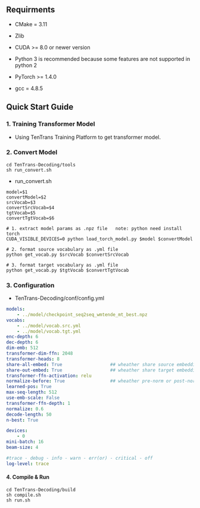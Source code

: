## Requirments

- CMake = 3.11

- Zlib

- CUDA >= 8.0 or newer version

- Python 3 is recommended because some features are not supported in python 2

- PyTorch >= 1.4.0

- gcc = 4.8.5

  

## Quick Start Guide

### 1. Training Transformer Model

- Using TenTrans Training Platform to get transformer model.

### 2. Convert Model

```shell
cd TenTrans-Decoding/tools
sh run_convert.sh
```

- run_convert.sh

```shell
model=$1
convertModel=$2
srcVocab=$3
convertSrcVocab=$4
tgtVocab=$5
convertTgtVocab=$6

# 1. extract model params as .npz file   note: python need install torch
CUDA_VISIBLE_DEVICES=0 python load_torch_model.py $model $convertModel

# 2. format source vocabulary as .yml file
python get_vocab.py $srcVocab $convertSrcVocab

# 3. format target vocabulary as .yml file
python get_vocab.py $tgtVocab $convertTgtVocab
```

### 3. Configuration

- TenTrans-Decoding/conf/config.yml

```yaml
models:
    - ../model/checkpoint_seq2seq_wmtende_mt_best.npz
vocabs:
    - ../model/vocab.src.yml
    - ../model/vocab.tgt.yml
enc-depth: 6
dec-depth: 6
dim-emb: 512
transformer-dim-ffn: 2048
transformer-heads: 8
share-all-embed: True                  ## wheather share source embedding and target embedding
share-out-embed: True                  ## wheather share target embedding and projrct embedding
transformer-ffn-activation: relu
normalize-before: True                 ## wheather pre-norm or post-norm
learned-pos: True
max-seq-length: 512
use-emb-scale: False
transformer-ffn-depth: 1
normalize: 0.6
decode-length: 50
n-best: True

devices:
    - 0
mini-batch: 16
beam-size: 4

#trace - debug - info - warn - err(or) - critical - off
log-level: trace
```

#### 4. Compile & Run

```shell
cd TenTrans-Decoding/build
sh compile.sh
sh run.sh
```










